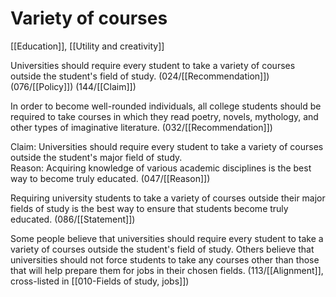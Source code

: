 # Variety of courses

[[Education]], [[Utility and creativity]]

Universities should require every student to take a variety of courses outside the student's field of study.
(024/[[Recommendation]])
(076/[[Policy]])
(144/[[Claim]])

In order to become well-rounded individuals, all college students should be required to take courses in which they read poetry, novels, mythology, and other types of imaginative literature.
(032/[[Recommendation]])

Claim: Universities should require every student to take a variety of courses outside the student's major field of study.<br>
Reason: Acquiring knowledge of various academic disciplines is the best way to become truly educated.
(047/[[Reason]])

Requiring university students to take a variety of courses outside their major fields of study is the best way to ensure that students become truly educated.
(086/[[Statement]])

Some people believe that universities should require every student to take a variety of courses outside the student's field of study.
Others believe that universities should not force students to take any courses other than those that will help prepare them for jobs in their chosen fields.
(113/[[Alignment]], cross-listed in [[010-Fields of study, jobs]])